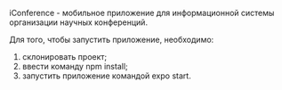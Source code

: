 iConference - мобильное приложение для информационной системы организации научных конференций.

Для того, чтобы запустить приложение, необходимо:
1) склонировать проект;
2) ввести команду npm install;
3) запустить приложение командой expo start.
